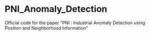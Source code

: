 # PNI_Anomaly_Detection
Official code for the paper "PNI : Industrial Anomaly Detection using Position and Neighborhood Information"
